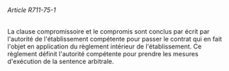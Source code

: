 ###### Article R711-75-1

La clause compromissoire et le compromis sont conclus par écrit par l'autorité de l'établissement compétente pour passer le contrat qui en fait l'objet en application du règlement intérieur de l'établissement. Ce règlement définit l'autorité compétente pour prendre les mesures d'exécution de la sentence arbitrale.

